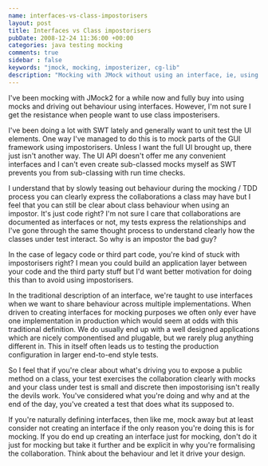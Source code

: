 ```yaml
---
name: interfaces-vs-class-impostorisers
layout: post
title: Interfaces vs Class impostorisers
pubDate: 2008-12-24 11:36:00 +00:00
categories: java testing mocking
comments: true
sidebar : false
keywords: "jmock, mocking, imposterizer, cg-lib"
description: "Mocking with JMock without using an interface, ie, using an impostor, isn't always a bad thing."
---
```


I've been mocking with JMock2 for a while now and fully buy into using mocks and driving out behaviour using interfaces. However, I'm not sure I get the resistance when people want to use class imposterisers.

I've been doing a lot with SWT lately and generally want to unit test the UI elements. One way I've managed to do this is to mock parts of the GUI framework using impostorisers. Unless I want the full UI brought up, there just isn't another way. The UI API doesn't offer me any convenient interfaces and I can't even create sub-classed mocks myself as SWT prevents you from sub-classing with run time checks.

I understand that by slowly teasing out behaviour during the mocking / TDD process you can clearly express the collaborations a class may have but I feel that you can still be clear about class behaviour when using an impostor. It's just code right? I'm not sure I care that collaborations are documented as interfaces or not, my tests express the relationships and I've gone through the same thought process to understand clearly how the classes under test interact. So why is an impostor the bad guy?

<!-- more -->

In the case of legacy code or third part code, you're kind of stuck with impostorisers right? I mean you could build an application layer between your code and the third party stuff but I'd want better motivation for doing this than to avoid using impostorisers.

In the traditional description of an interface, we're taught to use interfaces when we want to share behaviour across multiple implementations. When driven to creating interfaces for mocking purposes we often only ever have one implementation in production which would seem at odds with this traditional definition. We do usually end up with a well designed applications which are nicely componentised and plugable, but we rarely plug anything different in. This in itself often leads us to testing the production configuration in larger end-to-end style tests.

So I feel that if you're clear about what's driving you to expose a public method on a class, your test exercises the collaboration clearly with mocks and your class under test is small and discrete then impostorising isn't really the devils work. You've considered what you're doing and why and at the end of the day, you've created a test that does what its supposed to.

If you're naturally defining interfaces, then like me, mock away but at least consider not creating an interface if the only reason you're doing this is for mocking. If you do end up creating an interface just for mocking, don't do it just for mocking but take it further and be explicit in why you're formalising the collaboration. Think about the behaviour and let it drive your design.

  




  

  



